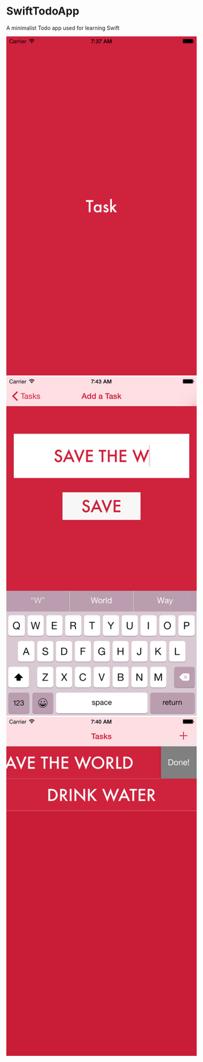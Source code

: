 # SwiftTodoApp
A minimalist Todo app used for learning Swift


![](screenshots/splash.png "Splash")
![](screenshots/add_task.png "Add a task")
![](screenshots/task_list.png "Add a task")
